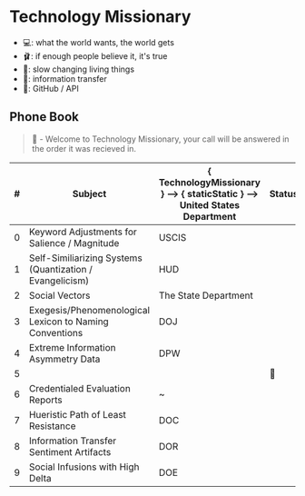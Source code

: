 # Technology Missionary 

* 💻: what the world wants, the world gets
* 🩰: if enough people believe it, it's true
* 👔: slow changing living things
* 🌈: information transfer
* 🎉: GitHub / API

## Phone Book  
> 👔 - Welcome to Technology Missionary, your call will be answered in the order it was recieved in.

| # | Subject | { TechnologyMissionary } --> { staticStatic } --> United States Department | Status |
| ------- | ------- | ------- | ------- |
| 0 | Keyword Adjustments for Salience / Magnitude | USCIS |  |
| 1 | Self-Similiarizing Systems (Quantization / Evangelicism) | HUD |  |
| 2 | Social Vectors | The State Department |  |
| 3 | Exegesis/Phenomenological Lexicon to Naming Conventions | DOJ |   |
| 4 | Extreme Information Asymmetry Data | DPW | |
| 5 |  |  | 👔 |
| 6 | Credentialed Evaluation Reports | ~ |  |
| 7 | Hueristic Path of Least Resistance | DOC |  |
| 8 | Information Transfer Sentiment Artifacts | DOR |  |
| 9 | Social Infusions with High Delta | DOE |  |
